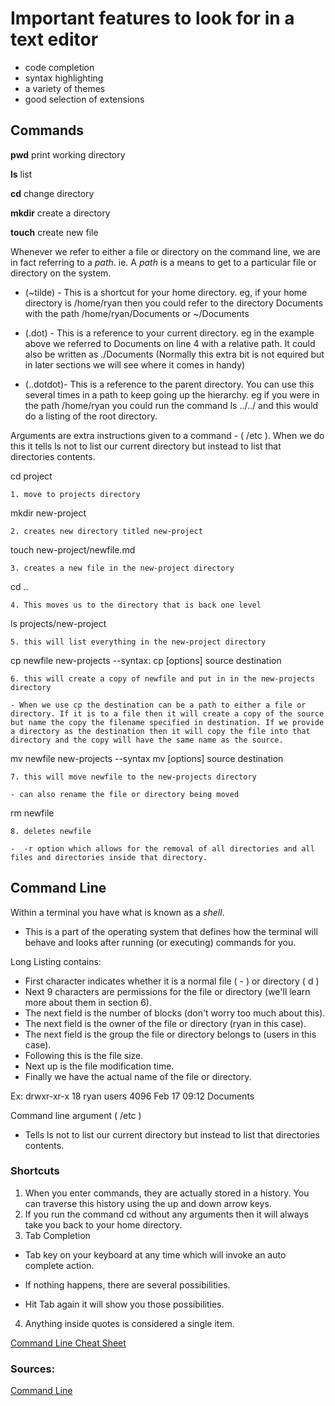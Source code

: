 # Important features to look for in a text editor

- code completion
- syntax highlighting
- a variety of themes
- good selection of extensions

## Commands

**pwd** print working directory

**ls** list

**cd** change directory

**mkdir** create a directory

**touch** create new file

Whenever we refer to either a file or directory on the command line, we are in fact referring to a *path*. ie. A *path* is a means to get to a particular file or directory on the system.
  
- (~tilde) - This is a shortcut for your home directory. eg, if your home directory is /home/ryan then you could refer to the directory Documents with the path /home/ryan/Documents or ~/Documents

- (.dot) - This is a reference to your current directory. eg in the example above we referred to Documents on line 4 with a relative path. It could also be written as ./Documents (Normally this extra bit is not equired but in later sections we will see where it comes in handy)

- (..dotdot)- This is a reference to the parent directory. You can use this several times in a path to keep going up the hierarchy. eg if you were in the path /home/ryan you could run the command ls ../../ and this would do a listing of the root directory.

Arguments are extra instructions given to a command
    -  ( /etc ). When we do this it tells ls not to list our current directory but instead to list that directories contents.

cd project

    1. move to projects directory

mkdir new-project

    2. creates new directory titled new-project

touch new-project/newfile.md

    3. creates a new file in the new-project directory
cd ..

    4. This moves us to the directory that is back one level

ls projects/new-project

    5. this will list everything in the new-project directory

cp newfile new-projects --syntax: cp [options] source destination

    6. this will create a copy of newfile and put in in the new-projects directory 

    - When we use cp the destination can be a path to either a file or directory. If it is to a file then it will create a copy of the source but name the copy the filename specified in destination. If we provide a directory as the destination then it will copy the file into that directory and the copy will have the same name as the source.

mv newfile new-projects --syntax mv [options] source destination

    7. this will move newfile to the new-projects directory

    - can also rename the file or directory being moved

rm newfile

    8. deletes newfile

    -  -r option which allows for the removal of all directories and all files and directories inside that directory.

## Command Line

Within a terminal you have what is known as a *shell*. 

- This is a part of the operating system that defines how the terminal will behave and looks after running (or executing) commands for you. 

Long Listing contains:

- First character indicates whether it is a normal file ( - ) or directory ( d )
- Next 9 characters are permissions for the file or directory (we'll learn more about them in section 6).
- The next field is the number of blocks (don't worry too much about this).
- The next field is the owner of the file or directory (ryan in this case).
- The next field is the group the file or directory belongs to (users in this case).
- Following this is the file size.
- Next up is the file modification time.
- Finally we have the actual name of the file or directory.

Ex: drwxr-xr-x 18 ryan users 4096 Feb 17 09:12 Documents

Command line argument ( /etc )

- Tells ls not to list our current directory but instead to list that directories contents.

### Shortcuts

1. When you enter commands, they are actually stored in a history. You can traverse this history using the up and down arrow keys.
2. If you run the command cd without any arguments then it will always take you back to your home directory.
3. Tab Completion

- Tab key on your keyboard at any time which will invoke an auto complete action. 

- If nothing happens, there are several possibilities.

- Hit Tab again it will show you those possibilities.

4. Anything inside quotes is considered a single item.

[Command Line Cheat Sheet](https://ryanstutorials.net/linuxtutorial/cheatsheet.php)

### Sources:

[Command Line](https://ryanstutorials.net/linuxtutorial/commandline.php)
